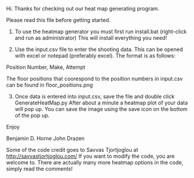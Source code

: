 Hi. Thanks for checking out our heat map generating program.

Please read this file before getting started.


1. To use the heatmap generator you must first run install.bat (right-click and run as administrator)
This will install everything you need!

2. Use the input.csv file to enter the shooting data. This can be opened with excel or notepad (preferably excel).
The format is as follows:

Position Number, Make, Attempt

The floor positions that coorespond to the position numbers in input.csv can be found in floor_positions.png 

3. Once data is entered into input.csv, save the file and double click GenerateHeatMap.py
After about a minute a heatmap plot of your data will pop up. You can save the image using the save icon on the bottom of the pop up.


Enjoy

Benjamin D. Horne
John Drazen


Some of the code credit goes to Savvas Tjortjoglou at http://savvastjortjoglou.com/
If you want to modify the code, you are welcome to. There are actually many more heatmap options in the code, simply read the comments!

